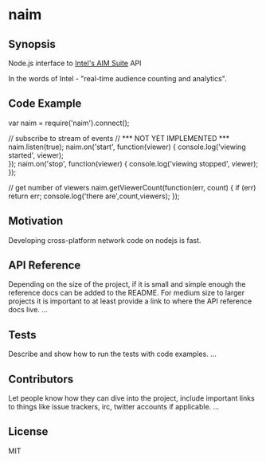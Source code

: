 naim
====

## Synopsis
Node.js interface to [Intel's AIM Suite](https://aimsuite.intel.com/) API

In the words of Intel - "real-time audience counting and analytics".

## Code Example

var naim = require('naim').connect();

// subscribe to stream of events
// *** NOT YET IMPLEMENTED ***
naim.listen(true);
naim.on('start', function(viewer) {
    console.log('viewing started', viewer);                
});
naim.on('stop', function(viewer) {
    console.log('viewing stopped', viewer);                
});

// get number of viewers
naim.getViewerCount(function(err, count) {
    if (err) return err;
    console.log('there are',count,viewers);
});

## Motivation

Developing cross-platform network code on nodejs is fast.  

## API Reference

Depending on the size of the project, if it is small and simple enough the reference docs can be added to the README. For medium size to larger projects it is important to at least provide a link to where the API reference docs live.
...

## Tests

Describe and show how to run the tests with code examples.
...

## Contributors

Let people know how they can dive into the project, include important links to things like issue trackers, irc, twitter accounts if applicable.
...

## License
MIT

